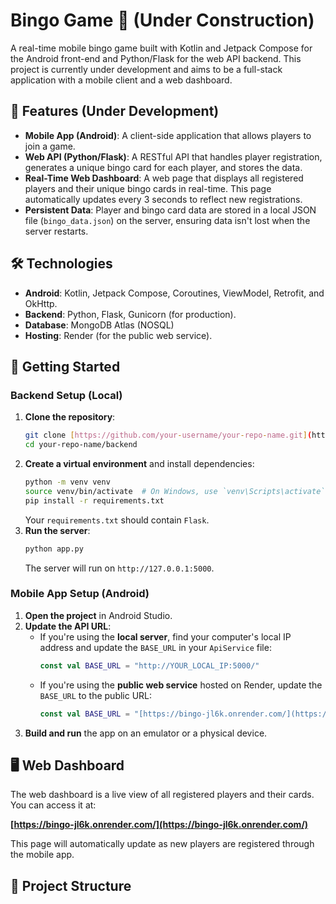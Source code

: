 # Bingo Game 🎲 (Under Construction)

A real-time mobile bingo game built with Kotlin and Jetpack Compose for the Android front-end and Python/Flask for the web API backend. This project is currently under development and aims to be a full-stack application with a mobile client and a web dashboard.

## 🌟 Features (Under Development)

- **Mobile App (Android)**: A client-side application that allows players to join a game.
- **Web API (Python/Flask)**: A RESTful API that handles player registration, generates a unique bingo card for each player, and stores the data.
- **Real-Time Web Dashboard**: A web page that displays all registered players and their unique bingo cards in real-time. This page automatically updates every 3 seconds to reflect new registrations.
- **Persistent Data**: Player and bingo card data are stored in a local JSON file (`bingo_data.json`) on the server, ensuring data isn't lost when the server restarts.

## 🛠️ Technologies

- **Android**: Kotlin, Jetpack Compose, Coroutines, ViewModel, Retrofit, and OkHttp.
- **Backend**: Python, Flask, Gunicorn (for production).
- **Database**: MongoDB Atlas (NOSQL) 
- **Hosting**: Render (for the public web service).

## 🚀 Getting Started

### Backend Setup (Local)

1.  **Clone the repository**:
    ```bash
    git clone [https://github.com/your-username/your-repo-name.git](https://github.com/your-username/your-repo-name.git)
    cd your-repo-name/backend
    ```
2.  **Create a virtual environment** and install dependencies:
    ```bash
    python -m venv venv
    source venv/bin/activate  # On Windows, use `venv\Scripts\activate`
    pip install -r requirements.txt
    ```
    Your `requirements.txt` should contain `Flask`.
3.  **Run the server**:
    ```bash
    python app.py
    ```
    The server will run on `http://127.0.0.1:5000`.

### Mobile App Setup (Android)

1.  **Open the project** in Android Studio.
2.  **Update the API URL**:
    - If you're using the **local server**, find your computer's local IP address and update the `BASE_URL` in your `ApiService` file:
      ```kotlin
      const val BASE_URL = "http://YOUR_LOCAL_IP:5000/"
      ```
    - If you're using the **public web service** hosted on Render, update the `BASE_URL` to the public URL:
      ```kotlin
      const val BASE_URL = "[https://bingo-jl6k.onrender.com/](https://bingo-jl6k.onrender.com/)"
      ```
3.  **Build and run** the app on an emulator or a physical device.

## 🖥️ Web Dashboard

The web dashboard is a live view of all registered players and their cards. You can access it at:

**[https://bingo-jl6k.onrender.com/](https://bingo-jl6k.onrender.com/)**

This page will automatically update as new players are registered through the mobile app.

## 📁 Project Structure
